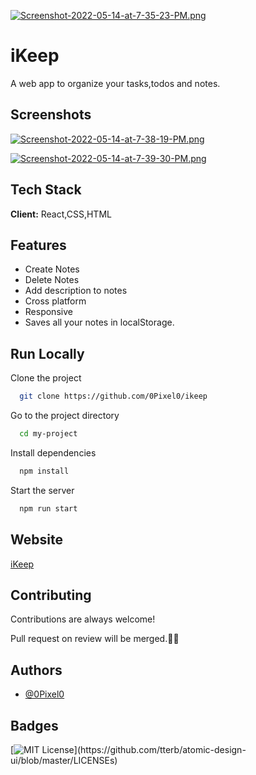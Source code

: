 [![Screenshot-2022-05-14-at-7-35-23-PM.png](https://i.postimg.cc/GmmyJhvQ/Screenshot-2022-05-14-at-7-35-23-PM.png)](https://postimg.cc/56DyfJ7Y)
# iKeep

A web app to organize your tasks,todos and notes.


## Screenshots

[![Screenshot-2022-05-14-at-7-38-19-PM.png](https://i.postimg.cc/Nf9hyRz7/Screenshot-2022-05-14-at-7-38-19-PM.png)](https://postimg.cc/HVgvR8HV)

[![Screenshot-2022-05-14-at-7-39-30-PM.png](https://i.postimg.cc/mDvnC5qY/Screenshot-2022-05-14-at-7-39-30-PM.png)](https://postimg.cc/XGgx0Qnq)
## Tech Stack

**Client:** React,CSS,HTML



## Features

- Create Notes
- Delete Notes
- Add description to notes
- Cross platform
- Responsive
- Saves all your notes in localStorage.


## Run Locally

Clone the project

```bash
  git clone https://github.com/0Pixel0/ikeep
```

Go to the project directory

```bash
  cd my-project
```

Install dependencies

```bash
  npm install
```

Start the server

```bash
  npm run start
```
## Website
[iKeep](https://ikeepneo.netlify.app)

## Contributing

Contributions are always welcome!

Pull request on review will be merged.🙌🏼


## Authors

- [@0Pixel0](https://www.github.com/0Pixel0)


## Badges

[![MIT License](https://img.shields.io/apm/l/atomic-design-ui.svg?)](https://github.com/tterb/atomic-design-ui/blob/master/LICENSEs)



